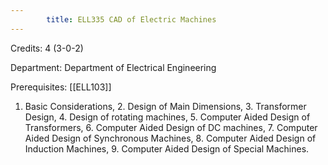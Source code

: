 ```yaml
---
        title: ELL335 CAD of Electric Machines
---
```

Credits: 4 (3-0-2)

Department: Department of Electrical Engineering

Prerequisites: [[ELL103]]

1. Basic Considerations, 2. Design of Main Dimensions, 3. Transformer Design, 4. Design of rotating machines, 5. Computer Aided Design of Transformers, 6. Computer Aided Design of DC machines, 7. Computer Aided Design of Synchronous Machines, 8. Computer Aided Design of Induction Machines, 9. Computer Aided Design of Special Machines.